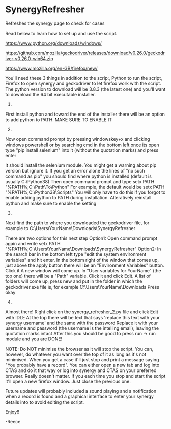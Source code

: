 # SynergyRefresher
Refreshes the synergy page to check for cases

Read below to learn how to set up and use the script.

https://www.python.org/downloads/windows/

https://github.com/mozilla/geckodriver/releases/download/v0.26.0/geckodriver-v0.26.0-win64.zip

https://www.mozilla.org/en-GB/firefox/new/

You'll need these 3 things in addition to the scrip:, Python to run the script, Firefox to open synergy and geckodriver to let firefox work with the script.
The python version to download will be 3.8.3 (the latest one) and you'll want to download the 64 bit executable installer.

1) 
First install python and toward the end of the installer there will be an option to add python to PATH. MAKE SURE TO ENABLE IT

2) 
Now open command prompt by pressing windowskey+x and clicking windows powershell or by searching cmd in the bottom left
once its open type 
"pip install selenium"
into it (without the quotation marks) and press enter

It should install the selenium module. You might get a warning about pip version but ignore it. 
If you get an error alone the lines of "no such command as pip" you should find where python is installed (default is usually C:\Python38\)
Then open command prompt and type 
setx PATH "%PATH%;C:\Path\To\Python"  For example, the default would be setx PATH "%PATH%;C:\Python38\Scripts"
You will only have to do this if you forgot to enable adding python to PATH during installation. Alteratively reinstall python and make sure to enable the setting

3) 
Next find the path to where you downloaded the geckodriver file, for example to C:\Users\YourName\Downloads\SynergyRefresher

There are two options for this next step
Option1:
Open command prompt again and write 
setx PATH "%PATH%;C:\Users\YourName\Downloads\SynergyRefresher"
Option2:
In the search bar in the bottom left type "edit the system environment variables" and hit enter.
In the bottom right of the window that comes up, just above the apply button there will be an "Environment Variables" button. Click it
A new window will come up.
In "User variables for YourName" (the top one) there will be a "Path" variable. Click it and click Edit.
A list of folders will come up, press new and put in the folder in which the geckodriver.exe file is, for example C:\Users\YourName\Downloads
Press okay



4) 
Almost there!
Right click on the synergy_refresher_2.py file and click Edit with IDLE
At the top there will be text that says 'replace this text with your synergy username' and the same with the password
Replace it with your username and password (the username is the intelling email), leaving the quotation marks intact
After this you should be good to press run -> run module and you are DONE!

NOTE:
Do NOT minimise the browser as it will stop the script. You can, however, do whatever you want over the top of it as long as
it's not minimised.
When you get a case it'll just stop and print a message saying "You probably have a record". You can either open a new tab
and log into CTAS and do it that way or log into synergy and CTAS on your preferred browser. Really doesn't matter.
If you each time you stop and start the script it'll open a new firefox window. Just close the previous one.

Future updates will probably included a sound playing and a notification when a record is found and a graphical interface to
enter your synergy details into to avoid editing the script.

Enjoy!!

-Reece
